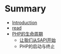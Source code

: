 # Summary

* [Introduction](README.md)
* [read](read.md)
* [PHP的生命周期](phpde_sheng_ming_zhou_qi.md)
   * [让我们从SAPI开始](phpde_sheng_ming_zhou_qi/让我们从SAPI开始.md)
   * PHP的启动与终止

